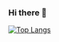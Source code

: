 ### Hi there 👋

[![Top Langs](https://github-readme-stats.vercel.app/api/top-langs/?username=kdhur&layout=compact&text_color=daf7dc&bg_color=#050505)](https://github.com/kdhur/github-readme-stats)

